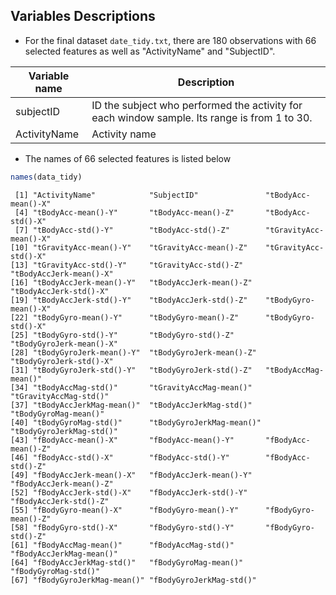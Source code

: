 Variables  Descriptions
------------------------------
* For the final dataset `date_tidy.txt`, there are 180 observations with 66 selected features as well as "ActivityName" and "SubjectID".

Variable name    | Description
-----------------|------------
subjectID         | ID the subject who performed the activity for each window sample. Its range is from 1 to 30.
ActivityName      | Activity name

* The names of  66 selected features is listed below



```r
names(data_tidy)
```

```
 [1] "ActivityName"            "SubjectID"               "tBodyAcc-mean()-X"      
 [4] "tBodyAcc-mean()-Y"       "tBodyAcc-mean()-Z"       "tBodyAcc-std()-X"       
 [7] "tBodyAcc-std()-Y"        "tBodyAcc-std()-Z"        "tGravityAcc-mean()-X"   
[10] "tGravityAcc-mean()-Y"    "tGravityAcc-mean()-Z"    "tGravityAcc-std()-X"    
[13] "tGravityAcc-std()-Y"     "tGravityAcc-std()-Z"     "tBodyAccJerk-mean()-X"  
[16] "tBodyAccJerk-mean()-Y"   "tBodyAccJerk-mean()-Z"   "tBodyAccJerk-std()-X"   
[19] "tBodyAccJerk-std()-Y"    "tBodyAccJerk-std()-Z"    "tBodyGyro-mean()-X"     
[22] "tBodyGyro-mean()-Y"      "tBodyGyro-mean()-Z"      "tBodyGyro-std()-X"      
[25] "tBodyGyro-std()-Y"       "tBodyGyro-std()-Z"       "tBodyGyroJerk-mean()-X" 
[28] "tBodyGyroJerk-mean()-Y"  "tBodyGyroJerk-mean()-Z"  "tBodyGyroJerk-std()-X"  
[31] "tBodyGyroJerk-std()-Y"   "tBodyGyroJerk-std()-Z"   "tBodyAccMag-mean()"     
[34] "tBodyAccMag-std()"       "tGravityAccMag-mean()"   "tGravityAccMag-std()"   
[37] "tBodyAccJerkMag-mean()"  "tBodyAccJerkMag-std()"   "tBodyGyroMag-mean()"    
[40] "tBodyGyroMag-std()"      "tBodyGyroJerkMag-mean()" "tBodyGyroJerkMag-std()" 
[43] "fBodyAcc-mean()-X"       "fBodyAcc-mean()-Y"       "fBodyAcc-mean()-Z"      
[46] "fBodyAcc-std()-X"        "fBodyAcc-std()-Y"        "fBodyAcc-std()-Z"       
[49] "fBodyAccJerk-mean()-X"   "fBodyAccJerk-mean()-Y"   "fBodyAccJerk-mean()-Z"  
[52] "fBodyAccJerk-std()-X"    "fBodyAccJerk-std()-Y"    "fBodyAccJerk-std()-Z"   
[55] "fBodyGyro-mean()-X"      "fBodyGyro-mean()-Y"      "fBodyGyro-mean()-Z"     
[58] "fBodyGyro-std()-X"       "fBodyGyro-std()-Y"       "fBodyGyro-std()-Z"      
[61] "fBodyAccMag-mean()"      "fBodyAccMag-std()"       "fBodyAccJerkMag-mean()" 
[64] "fBodyAccJerkMag-std()"   "fBodyGyroMag-mean()"     "fBodyGyroMag-std()"     
[67] "fBodyGyroJerkMag-mean()" "fBodyGyroJerkMag-std()" 
```
